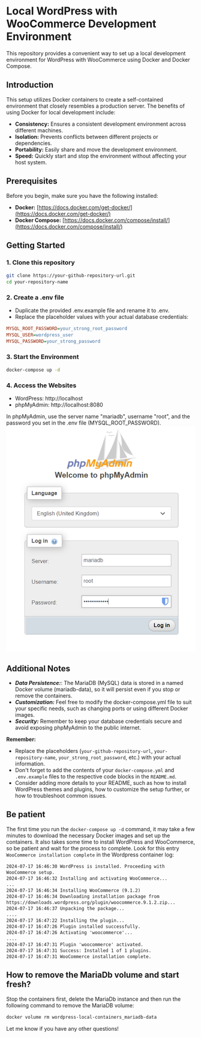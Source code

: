 # Local WordPress with WooCommerce Development Environment

This repository provides a convenient way to set up a local development environment for WordPress with WooCommerce using Docker and Docker Compose.

## Introduction

This setup utilizes Docker containers to create a self-contained environment that closely resembles a production server. The benefits of using Docker for local development include:

- **Consistency:** Ensures a consistent development environment across different machines.
- **Isolation:** Prevents conflicts between different projects or dependencies.
- **Portability:** Easily share and move the development environment.
- **Speed:** Quickly start and stop the environment without affecting your host system.

## Prerequisites

Before you begin, make sure you have the following installed:

- **Docker:** [https://docs.docker.com/get-docker/](https://docs.docker.com/get-docker/)
- **Docker Compose:** [https://docs.docker.com/compose/install/](https://docs.docker.com/compose/install/)

## Getting Started

### 1. Clone this repository

```bash
git clone https://your-github-repository-url.git
cd your-repository-name
```

### 2. Create a .env file

- Duplicate the provided .env.example file and rename it to .env.
- Replace the placeholder values with your actual database credentials:

```ini
MYSQL_ROOT_PASSWORD=your_strong_root_password
MYSQL_USER=wordpress_user
MYSQL_PASSWORD=your_strong_password
```

### 3. Start the Environment

```bash
docker-compose up -d
```

### 4. Access the Websites

- WordPress: http://localhost
- phpMyAdmin: http://localhost:8080

In phpMyAdmin, use the server name "mariadb", username "root", and the password you set in the .env file (MYSQL_ROOT_PASSWORD).
![alt text](./images/php-admin.png "phpMyAdmin login")

## Additional Notes
- ***Data Persistence:***: The MariaDB (MySQL) data is stored in a named Docker volume (mariadb-data), so it will persist even if you stop or remove the containers.
- ***Customization:*** Feel free to modify the docker-compose.yml file to suit your specific needs, such as changing ports or using different Docker images.
- ***Security:*** Remember to keep your database credentials secure and avoid exposing phpMyAdmin to the public internet.

**Remember:**

- Replace the placeholders (`your-github-repository-url`, `your-repository-name`, `your_strong_root_password`, etc.) with your actual information.
- Don't forget to add the contents of your `docker-compose.yml` and `.env.example` files to the respective code blocks in the `README.md`.
- Consider adding more details to your README, such as how to install WordPress themes and plugins, how to customize the setup further, or how to troubleshoot common issues.

## Be patient
The first time you run the `docker-compose up -d` command, it may take a few minutes to download the necessary Docker images and set up the containers.
It also takes some time to install WordPress and WooCommerce, so be patient and wait for the process to complete.
Look for this entry `WooCommerce installation complete` in the Wordpress container log:

```
2024-07-17 16:46:30 WordPress is installed. Proceeding with WooCommerce setup.
2024-07-17 16:46:32 Installing and activating WooCommerce...
...
2024-07-17 16:46:34 Installing WooCommerce (9.1.2)
2024-07-17 16:46:34 Downloading installation package from https://downloads.wordpress.org/plugin/woocommerce.9.1.2.zip...
2024-07-17 16:46:37 Unpacking the package...
....
2024-07-17 16:47:22 Installing the plugin...
2024-07-17 16:47:26 Plugin installed successfully.
2024-07-17 16:47:26 Activating 'woocommerce'...
....
2024-07-17 16:47:31 Plugin 'woocommerce' activated.
2024-07-17 16:47:31 Success: Installed 1 of 1 plugins.
2024-07-17 16:47:31 WooCommerce installation complete.

```

## How to remove the MariaDb volume and start fresh?
Stop the containers first, delete the MariaDb instance and then run the following command to remove the MariaDB volume:
```bash
docker volume rm wordpress-local-containers_mariadb-data
```


Let me know if you have any other questions!

